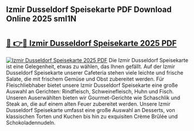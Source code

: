 ## Izmir Dusseldorf Speisekarte PDF Download Online 2025 sml1N

# <h2><a href="http://gc9kdp.nevu.top/?p=Izmir+Dusseldorf+Speisekarte">🔗 👉🔴 Izmir Dusseldorf Speisekarte 2025 PDF</a></h2>

[![Izmir Dusseldorf Speisekarte 2025 PDF](https://i.imgur.com/dBaPXMq.png)](http://gc9kdp.nevu.top/?p=Izmir+Dusseldorf+Speisekarte)
Die Izmir Dusseldorf Speisekarte ist eine Gelegenheit, etwas zu wählen, das Ihnen gefällt. Auf der Izmir Dusseldorf Speisekarte unserer Cafeteria stehen viele leichte und frische Salate, die mit frischem Gemüse und Obst zubereitet werden. Für Fleischliebhaber bietet unsere Izmir Dusseldorf Speisekarte eine große Auswahl an Gerichten: Rindfleisch, Schweinefleisch, Huhn und Fisch. Unseren Auserwählten bieten wir Gourmet-Gerichte wie Schaschlik und Steak an, die auf einem alten Feuer zubereitet werden. Unsere Izmir Dusseldorf Speisekarte umfasst eine große Auswahl an Desserts, von klassischen Torten und Kuchen bis hin zu exquisiten Crème Brûlée und Schokoladennudeln.
